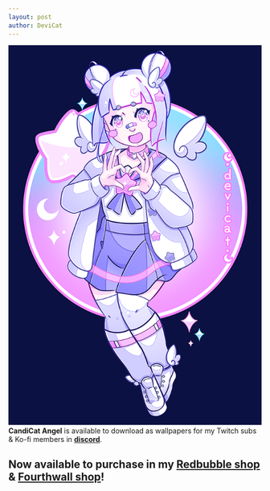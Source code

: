 ```yaml
---
layout: post
author: DeviCat
---
```


![](/img/CandiCatAngel2024.png)
**CandiCat Angel** is available to download as wallpapers for my Twitch subs & Ko-fi members in **[discord](https://discord.com/invite/devicat)**.
<!--card-->

Now available to purchase in my **[Redbubble shop](https://devicatoutlet.redbubble.com)** & **[Fourthwall shop](https://devicat-shop.fourthwall.com)**!
---
